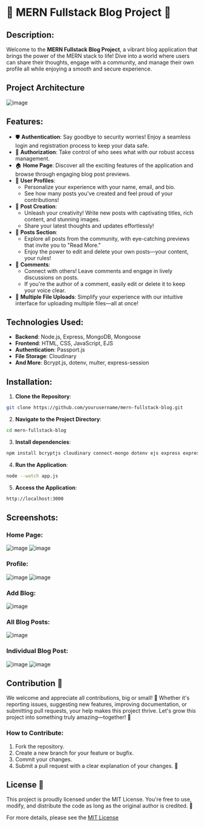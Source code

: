 # 🌟 MERN Fullstack Blog Project 🚀

## Description:
Welcome to the **MERN Fullstack Blog Project**, a vibrant blog application that brings the power of the MERN stack to life! Dive into a world where users can share their thoughts, engage with a community, and manage their own profile all while enjoying a smooth and secure experience.

## Project Architecture
![image](https://github.com/user-attachments/assets/5187e828-aa23-4038-938b-f4f81dc29120)

## Features:
- 🛡️ **Authentication**: Say goodbye to security worries! Enjoy a seamless login and registration process to keep your data safe.
- 🔑 **Authorization**: Take control of who sees what with our robust access management.
- 🏠 **Home Page**: Discover all the exciting features of the application and browse through engaging blog post previews.
- 👤 **User Profiles**:
  - Personalize your experience with your name, email, and bio.
  - See how many posts you've created and feel proud of your contributions!
- 📝 **Post Creation**:
  - Unleash your creativity! Write new posts with captivating titles, rich content, and stunning images.
  - Share your latest thoughts and updates effortlessly!
- 📄 **Posts Section**:
  - Explore all posts from the community, with eye-catching previews that invite you to "Read More."
  - Enjoy the power to edit and delete your own posts—your content, your rules!
- 💬 **Comments**:
  - Connect with others! Leave comments and engage in lively discussions on posts.
  - If you're the author of a comment, easily edit or delete it to keep your voice clear.
- 📁 **Multiple File Uploads**: Simplify your experience with our intuitive interface for uploading multiple files—all at once!

## Technologies Used:
- **Backend**: Node.js, Express, MongoDB, Mongoose
- **Frontend**: HTML, CSS, JavaScript, EJS 
- **Authentication**: Passport.js
- **File Storage**: Cloudinary
- **And More**: Bcrypt.js, dotenv, multer, express-session

## Installation:

1. **Clone the Repository**:
```bash
git clone https://github.com/yourusername/mern-fullstack-blog.git
```
2. **Navigate to the Project Directory**:
  ```bash
  cd mern-fullstack-blog
  ```
3. **Install dependencies**:
  ```bash
npm install bcryptjs cloudinary connect-mongo dotenv ejs express express-async-handler express-session method-override mongoose multer multer-storage-cloudinary passport passport-local
```
4. **Run the Application**:
  ```bash
node --watch app.js
```
5. **Access the Application**:
```bash
http://localhost:3000
```
## Screenshots:
### Home Page:
![image](https://github.com/user-attachments/assets/409d7ae3-db8b-4c3b-8a82-af41a1854ca9)
![image](https://github.com/user-attachments/assets/cab60046-3659-47de-9b66-3c4118ca804e)

### Profile:
![image](https://github.com/user-attachments/assets/326af1e1-98be-4ae3-ab3c-9a14dbdfedf8)
![image](https://github.com/user-attachments/assets/2ca807c4-a8a0-40a4-ae36-1ef2c336d2e0)

### Add Blog:
![image](https://github.com/user-attachments/assets/fb71dfda-5818-4a41-a664-c4cc4339b235)

### All Blog Posts:
![image](https://github.com/user-attachments/assets/ff1176ee-9882-477f-89c6-cf4fe6380dfa)

### Individual Blog Post:
![image](https://github.com/user-attachments/assets/b2bcb704-c915-48a7-8a44-a5bd2c49cb3b)
![image](https://github.com/user-attachments/assets/35197e36-82ee-47f7-a578-f90447381903)

## Contribution 🌟
We welcome and appreciate all contributions, big or small! 🚀 Whether it's reporting issues, suggesting new features, improving documentation, or submitting pull requests, your help makes this project thrive. Let's grow this project into something truly amazing—together! 💪

### How to Contribute:
1. Fork the repository.
2. Create a new branch for your feature or bugfix.
3. Commit your changes.
4. Submit a pull request with a clear explanation of your changes. 🎯

## License 📜
This project is proudly licensed under the MIT License. You're free to use, modify, and distribute the code as long as the original author is credited. 🎉

For more details, please see the [MIT License](https://github.com/saadmdsabah/FullStack-Blog/blob/main/LICENSE)
